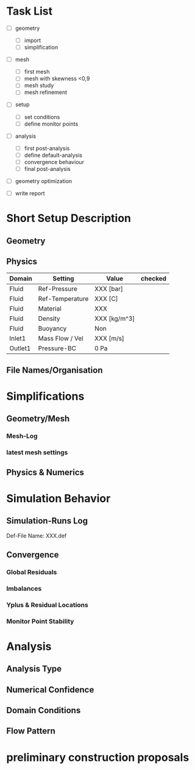 
<!-- copied from tools/framework/openFoam/dummies/study-documentation.md -->


Task List
===================================================================================================

- [ ] geometry 
    - [ ] import
    - [ ] simplification
- [ ] mesh
    - [ ] first mesh
    - [ ] mesh with skewness <0,9
    - [ ] mesh study
    - [ ] mesh refinement
- [ ] setup
    - [ ] set conditions
    - [ ] define monitor points
- [ ] analysis
    - [ ] first post-analysis
    - [ ] define default-analysis
    - [ ] convergence behaviour
    - [ ] final post-analysis
- [ ] geometry optimization
- [ ] write report


Short Setup Description
===================================================================================================

Geometry
-----------------------------------------------------------------------------------------


Physics
-----------------------------------------------------------------------------------------
| Domain    | Setting               | Value             | checked       |
| --------- | --------------------- | ----------------- | ------------- |
| Fluid     | Ref-Pressure          | XXX [bar]         |               |
| Fluid     | Ref-Temperature       | XXX [C]           |               |
| Fluid     | Material              | XXX               |               |
| Fluid     | Density               | XXX [kg/m^3]      |               |
| Fluid     | Buoyancy              | Non               |               |
| Inlet1    | Mass Flow / Vel       | XXX [m/s]         |               |
| Outlet1   | Pressure-BC           | 0 Pa              |               |


File Names/Organisation
-----------------------------------------------------------------------------------------


Simplifications
===================================================================================================

Geometry/Mesh
-----------------------------------------------------------------------------------------
### Mesh-Log
<!-- | Mesh-Nr/Name/hash | Nodes===_ | Features      | Quality (Skewness/Yplus)  | MeshStudyNotes    |
| ----------------- | --------- | ------------- | ------------------------- | ------------------|
|                   | nodes_xxx | features_xxxx | quality_xxxxxxxxxxxxxxxx  |                   | -->

### latest mesh settings
<!-- | Mesh Group| Mesh Feature              | Setting       |
| ----------| ------------------------- | ------------- |
| Workbench-Name |                      | XXX
| general   | Mesh Type:                | ??? Tet/Prism Netz
| general   | Inflation:                | ??? mit Inflation Layer
| defaults  | Element Size              | ??? 40 mm
| sizing    | Use Adaptive Sizing       | ??? No
| sizing    | Mesh Defeat. / Size       | ??? yes / 1 mm
| sizing    | Capture Curvature         | ??? Yes
| sizing    | * Curvature Min Size      | ??? 3 mm
| sizing    | * Curvature Normal Angel  | ??? Default
| sizing    | Capture Proximity         | ??? Yes
| sizing    | * Proximity Min Size      | ??? 3 mm
| sizing    | * Num Cells Across Gap    | ??? 4
| sizing    | Proximity Size Func Source| ??? Faces and Edges
| quality   | Check Mesh Quality        | ??? Yes
| quality   | Target Skewness           | ??? 0,9
| quality   | Smoothing                 | ??? High
| inflation | Use Automatic Inflation   | ??? All Faces in Chosen Named Selection  (MR Inflation)
| inflation | Inflation Option          | ??? Last Aspect Ratio
| inflation | First Layer Height        | ??? 3 mm
| inflation | Maximum Layers            | ??? 5
| inflation | Aspect Ratio (Base/Height)| ??? 1,5
| infl. adv | Collision Avoidance       | ??? Layer Compression
| infl. adv | Fix First Layer           | ??? No
| infl. adv | Gap Factor                | ??? 0,3
| infl. adv | Maximum Heigth over Base  | ??? 1
| infl. adv | Maximum Angle             | ??? 140°
| infl. adv | Fillet Ratio              | ??? 1
| infl. adv | Use Post Smoothing (Iterations) | ??? Yes 5

MR Inflation = All Faces minus: 
* MR no-Inflation
    * XXX
* Inlet
* Outlet
* Symmetries

| Mesh result               | Value     |
| ---------------------     | --------- |
| Statistics -> Nodes       | XXX
| Quality->Max (Skewness)   | XXX
| Y+ (run044)               | XXX  -->


Physics & Numerics
-----------------------------------------------------------------------------------------

<!-- | Domain    | Setting               | Value             | checked       |
| --------- | --------------------- | ----------------- | ------------- |
| Numerics  | Advection Scheme      | (High Resolution) |               |
| Numerics  | Analysis Type         | steady state      |               |
| Numerics  | SubGrid-Turbulence    | (SST) <br> (Automatic Wall Function)  ||
| Numerics  | Turbulence Numerics   | (First Order)     |               |
| Post      | Macroscopic-Turbulence|                   |               | -->


Simulation Behavior
===================================================================================================

Simulation-Runs Log
-----------------------------------------------------------------------------------------

Def-File Name:    XXX.def

<!-- | run   | Geometry/Mesh     | Setup                         | solving           | postprocessing |
| ----- | ----------------- | ----------------------------- | ----------------- | -------------- |
| 00X   |                   |                               |                   |                | -->


Convergence
-----------------------------------------------------------------------------------------
### Global Residuals 

### Imbalances

### Yplus & Residual Locations

### Monitor Point Stability


Analysis 
===================================================================================================

Analysis Type
-----------------------------------------------------------------------------------------


Numerical Confidence
-----------------------------------------------------------------------------------------


Domain Conditions
-----------------------------------------------------------------------------------------


Flow Pattern
-----------------------------------------------------------------------------------------
<!-- ![](cfd-reports/XXX_001_Rep/Figure001.png)  -->


preliminary construction proposals
===================================================================================================
